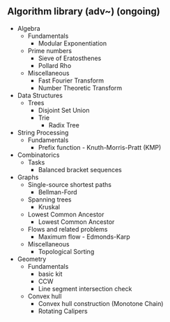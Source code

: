 ## Algorithm library (adv~) (ongoing)

- Algebra
  - Fundamentals
    - Modular Exponentiation
  - Prime numbers
    - Sieve of Eratosthenes
    - Pollard Rho
  - Miscellaneous
    - Fast Fourier Transform
    - Number Theoretic Transform
- Data Structures
  - Trees
    - Disjoint Set Union
    - Trie
      - Radix Tree
- String Processing
  - Fundamentals
    - Prefix function - Knuth-Morris-Pratt (KMP)
- Combinatorics
  - Tasks
    - Balanced bracket sequences
- Graphs
  - Single-source shortest paths
    - Bellman-Ford
  - Spanning trees
    - Kruskal
  - Lowest Common Ancestor
    - Lowest Common Ancestor
  - Flows and related problems
    - Maximum flow - Edmonds-Karp
  - Miscellaneous
    - Topological Sorting
- Geometry
  - Fundamentals
    - basic kit
    - CCW
    - Line segment intersection check
  - Convex hull
    - Convex hull construction (Monotone Chain)
    - Rotating Calipers
